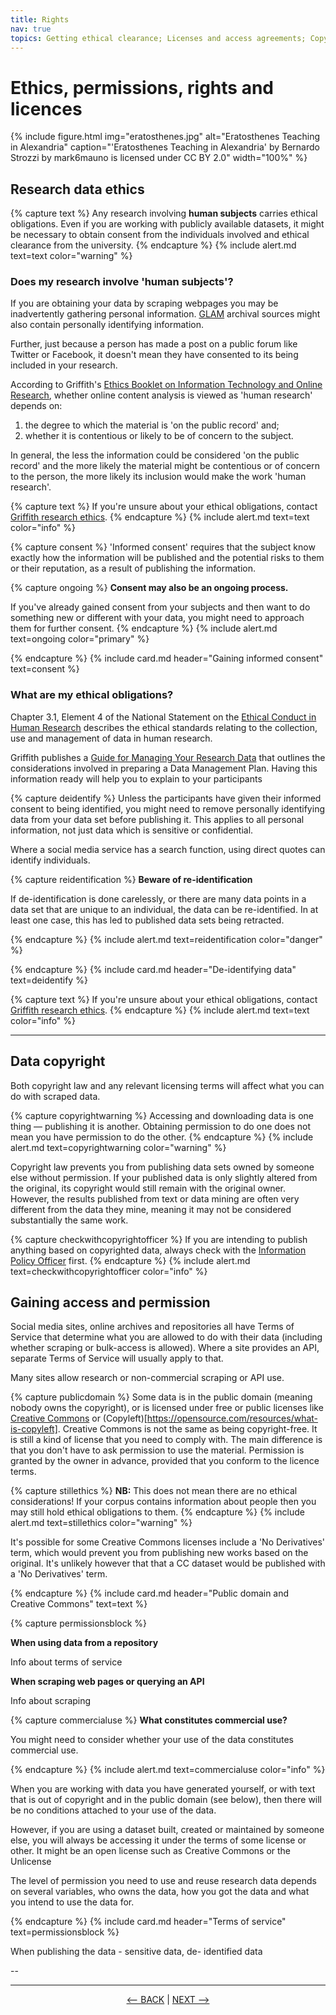 ```yaml
---
title: Rights
nav: true
topics: Getting ethical clearance; Licenses and access agreements; Copyright
---
```


# Ethics, permissions, rights and licences

{% include figure.html img="eratosthenes.jpg" alt="Eratosthenes Teaching in Alexandria" caption="'Eratosthenes Teaching in Alexandria' by Bernardo Strozzi by mark6mauno is licensed under CC BY 2.0" width="100%" %}

## Research data ethics

{% capture text %}
Any research involving **human subjects** carries ethical obligations. Even if you are working with publicly available datasets, it might be necessary to obtain consent from the individuals involved and ethical clearance from the university.
{% endcapture %}
{% include alert.md text=text color="warning" %}

### Does my research involve 'human subjects'?

If you are obtaining your data by scraping webpages you may be inadvertently gathering personal information. [GLAM](https://glam-workbench.net/) archival sources might also contain personally identifying information.

Further, just because a person has made a post on a public forum like Twitter or Facebook, it doesn't mean they have consented to its being included in your research.

According to Griffith's [Ethics Booklet on Information Technology and Online Research](https://www.griffith.edu.au/__data/assets/pdf_file/0026/354752/booklet37.pdf), whether online content analysis is viewed as 'human research' depends on:

1. the degree to which the material is 'on the public record' and;
2. whether it is contentious or likely to be of concern to the subject.

In general, the less the information could be considered 'on the public record' and the more likely the material might be contentious or of concern to the person, the more likely its inclusion would make the work 'human research'.

{% capture text %}
If you're unsure about your ethical obligations, contact [Griffith research ethics](https://www.griffith.edu.au/research/research-services/research-ethics-integrity).
{% endcapture %}
{% include alert.md text=text color="info" %} 

{% capture consent %}
'Informed consent' requires that the subject know exactly how the information will be published and the potential risks to them or their reputation, as a result of publishing the information.

{% capture ongoing %}
**Consent may also be an ongoing process.**

If you've already gained consent from your subjects and then want to do something new or different with your data, you might need to approach them for further consent.
{% endcapture %}
{% include alert.md text=ongoing color="primary" %}

{% endcapture %}
{% include card.md header="Gaining informed consent" text=consent %}

### What are my ethical obligations?

Chapter 3.1, Element 4 of the National Statement on the [Ethical Conduct in Human Research](https://www.nhmrc.gov.au/about-us/publications/national-statement-ethical-conduct-human-research-2007-updated-2018) describes the ethical standards relating to the collection, use and management of data in human research.

Griffith publishes a [Guide for Managing Your Research Data](https://www.griffith.edu.au/__data/assets/pdf_file/0025/1233907/20210107-Guide-to-managing-research-data.pdf) that outlines the considerations involved in preparing a Data Management Plan. Having this information ready will help you to explain to your participants 

{% capture deidentify %}
Unless the participants have given their informed consent to being identified, you might need to remove personally identifying data from your data set before publishing it. This applies to all personal information, not just data which is sensitive or confidential.

Where a social media service has a search function, using direct quotes can identify individuals.

{% capture reidentification %}
**Beware of re-identification**

If de-identification is done carelessly, or there are many data points in a data set that are unique to an individual, the data can be re-identified. In at least one case, this has led to published data sets being retracted.

{% endcapture %}
{% include alert.md text=reidentification color="danger" %}

{% endcapture %}
{% include card.md header="De-identifying data" text=deidentify %}

{% capture text %}
If you're unsure about your ethical obligations, contact [Griffith research ethics](https://www.griffith.edu.au/research/research-services/research-ethics-integrity).
{% endcapture %}
{% include alert.md text=text color="info" %}

- - -

## Data copyright

Both copyright law and any relevant licensing terms will affect what you can do with scraped data.

{% capture copyrightwarning %}
Accessing and downloading data is one thing — publishing it is another. Obtaining permission to do one does not mean you have permission to do the other.
{% endcapture %}
{% include alert.md text=copyrightwarning color="warning" %}

Copyright law prevents you from publishing data sets owned by someone else without permission. If your published data is only slightly altered from the original, its copyright would still remain with the original owner. However, the results published from text or data mining are often very different from the data they mine, meaning it may not be considered substantially the same work.

{% capture checkwithcopyrightofficer %}
If you are intending to publish anything based on copyrighted data, always check with the [Information Policy Officer](http://www.griffith.edu.au/copyright-matters/) first.
{% endcapture %}
{% include alert.md text=checkwithcopyrightofficer color="info" %}

## Gaining access and permission

Social media sites, online archives and repositories all have Terms of Service that determine what you are allowed to do with their data (including whether scraping or bulk-access is allowed). Where a site provides an API, separate Terms of Service will usually apply to that.

Many sites allow research or non-commercial scraping or API use.

{% capture publicdomain %}
Some data is in the public domain (meaning nobody owns the copyright), or is licensed under free or public licenses like [Creative Commons](https://creativecommons.org.au) or (Copyleft)[https://opensource.com/resources/what-is-copyleft]. Creative Commons is not the same as being copyright-free. It is still a kind of license that you need to comply with. The main difference is that you don't have to ask permission to use the material. Permission is granted by the owner in advance, provided that you conform to the licence terms. 

{% capture stillethics %}
**NB:** This does not mean there are no ethical considerations! If your corpus contains information about people then you may still hold ethical obligations to them.
{% endcapture %}
{% include alert.md text=stillethics color="warning" %}

It's possible for some Creative Commons licenses include a 'No Derivatives' term, which would prevent you from publishing new works based on the original. It's unlikely however that that a CC dataset would be published with a 'No Derivatives' term.

{% endcapture %}
{% include card.md header="Public domain and Creative Commons" text=text %}

{% capture permissionsblock %}

**When using data from a repository**

Info about terms of service

**When scraping web pages or querying an API**

Info about scraping

{% capture commercialuse %}
**What constitutes commercial use?**

You might need to consider whether your use of the data constitutes commercial use.

{% endcapture %}
{% include alert.md text=commercialuse color="info" %}

When you are working with data you have generated yourself, or with text that is out of copyright and in the public domain (see below), then there will be no conditions attached to your use of the data.

However, if you are using a dataset built, created or maintained by someone else, you will always be accessing it under the terms of some license or other. It might be an open license such as Creative Commons or the Unlicense

The level of permission you need to use and reuse research data depends on several variables, who owns the data, how you got the data and what you intend to use the data for.

{% endcapture %}
{% include card.md header="Terms of service" text=permissionsblock %}

When publishing the data - sensitive data,  de- identified data

--


  
-----
  

<p align="center">
  <a href="https://griffithunilibrary.github.io/intro-text-mining-analysis/content/2-why.html"><-- BACK</a> |
  <a href="https://griffithunilibrary.github.io/intro-text-mining-analysis/content/4-build.html">NEXT --></a>
</p>
